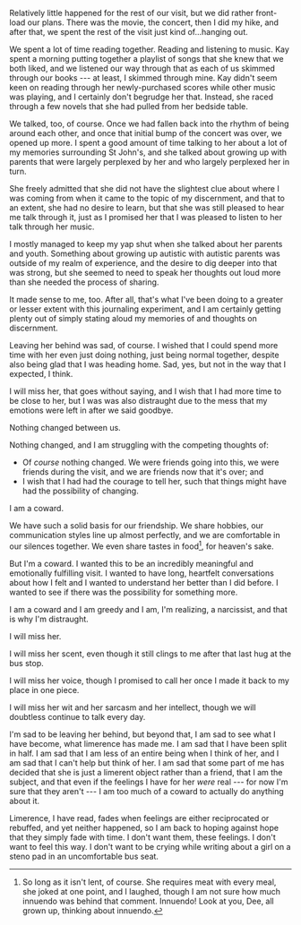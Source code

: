 ---
---

Relatively little happened for the rest of our visit, but we did rather front-load our plans. There was the movie, the concert, then I did my hike, and after that, we spent the rest of the visit just kind of...hanging out.

We spent a lot of time reading together. Reading and listening to music. Kay spent a morning putting together a playlist of songs that she knew that we both liked, and we listened our way through that as each of us skimmed through our books --- at least, I skimmed through mine. Kay didn't seem keen on reading through her newly-purchased scores while other music was playing, and I certainly don't begrudge her that. Instead, she raced through a few novels that she had pulled from her bedside table.

We talked, too, of course. Once we had fallen back into the rhythm of being around each other, and once that initial bump of the concert was over, we opened up more. I spent a good amount of time talking to her about a lot of my memories surrounding St John's, and she talked about growing up with parents that were largely perplexed by her and who largely perplexed her in turn.

She freely admitted that she did not have the slightest clue about where I was coming from when it came to the topic of my discernment, and that to an extent, she had no desire to learn, but that she was still pleased to hear me talk through it, just as I promised her that I was pleased to listen to her talk through her music.

I mostly managed to keep my yap shut when she talked about her parents and youth. Something about growing up autistic with autistic parents was outside of my realm of experience, and the desire to dig deeper into that was strong, but she seemed to need to speak her thoughts out loud more than she needed the process of sharing.

It made sense to me, too. After all, that's what I've been doing to a greater or lesser extent with this journaling experiment, and I am certainly getting plenty out of simply stating aloud my memories of and thoughts on discernment.

Leaving her behind was sad, of course. I wished that I could spend more time with her even just doing nothing, just being normal together, despite also being glad that I was heading home. Sad, yes, but not in the way that I expected, I think.

I will miss her, that goes without saying, and I wish that I had more time to be close to her, but I was was also distraught due to the mess that my emotions were left in after we said goodbye.

Nothing changed between us.

Nothing changed, and I am struggling with the competing thoughts of:

* Of *course* nothing changed. We were friends going into this, we were friends during the visit, and we are friends now that it's over; and
* I wish that I had had the courage to tell her, such that things might have had the possibility of changing.

I am a coward.

We have such a solid basis for our friendship. We share hobbies, our communication styles line up almost perfectly, and we are comfortable in our silences together. We even share tastes in food[^lentfood], for heaven's sake.

But I'm a coward. I wanted this to be an incredibly meaningful and emotionally fulfilling visit. I wanted to have long, heartfelt conversations about how I felt and I wanted to understand her better than I did before. I wanted to see if there was the possibility for something more.

I am a coward and I am greedy and I am, I'm realizing, a narcissist, and that is why I'm distraught.

I will miss her.

I will miss her scent, even though it still clings to me after that last hug at the bus stop.

I will miss her voice, though I promised to call her once I made it back to my place in one piece.

I will miss her wit and her sarcasm and her intellect, though we will doubtless continue to talk every day.

I'm sad to be leaving her behind, but beyond that, I am sad to see what I have become, what limerence has made me. I am sad that I have been split in half. I am sad that I am less of an entire being when I think of her, and I am sad that I can't help but think of her. I am sad that some part of me has decided that she is just a limerent object rather than a friend, that I am the subject, and that even if the feelings I have for her *were* real --- for now I'm sure that they aren't --- I am too much of a coward to actually do anything about it.

Limerence, I have read, fades when feelings are either reciprocated or rebuffed, and yet neither happened, so I am back to hoping against hope that they simply fade with time. I don't want them, these feelings. I don't want to feel this way. I don't want to be crying while writing about a girl on a steno pad in an uncomfortable bus seat.

[^lentfood]: So long as it isn't lent, of course. She requires meat with every meal, she joked at one point, and I laughed, though I am not sure how much innuendo was behind that comment. Innuendo! Look at you, Dee, all grown up, thinking about innuendo.
